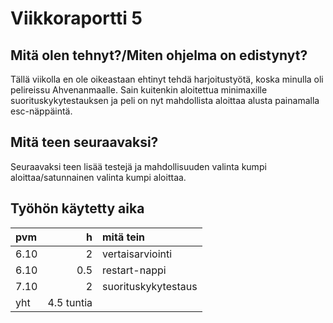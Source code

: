 # Viikkoraportti 5

## Mitä olen tehnyt?/Miten ohjelma on edistynyt?
Tällä viikolla en ole oikeastaan ehtinyt tehdä harjoitustyötä, koska minulla oli pelireissu Ahvenanmaalle. Sain kuitenkin aloitettua minimaxille suorituskykytestauksen ja peli on nyt mahdollista aloittaa alusta painamalla esc-näppäintä.

## Mitä teen seuraavaksi?
Seuraavaksi teen lisää testejä ja mahdollisuuden valinta kumpi aloittaa/satunnainen valinta kumpi aloittaa.

## Työhön käytetty aika
| pvm | h | mitä tein |
| :--- | ---: | :--- |
| 6.10 | 2 | vertaisarviointi |
| 6.10 | 0.5 | restart-nappi |
| 7.10 | 2 | suorituskykytestaus |
| yht | 4.5 tuntia |
